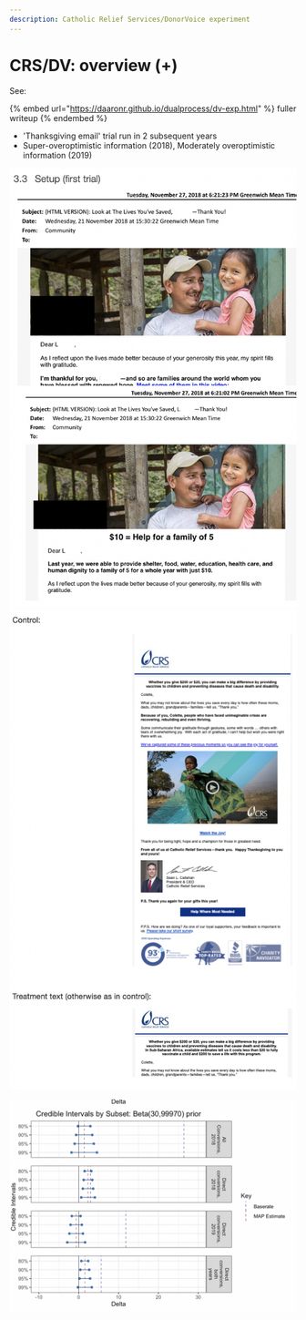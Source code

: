 ```yaml
---
description: Catholic Relief Services/DonorVoice experiment
---
```


# CRS/DV: overview (+)

See:&#x20;

{% embed url="https://daaronr.github.io/dualprocess/dv-exp.html" %}
fuller writeup
{% endembed %}



* 'Thanksgiving email' trial run in 2 subsequent years
* Super-overoptimistic information (2018), Moderately overoptimistic information (2019)

![](<../../.gitbook/assets/image (3).png>)![](<../../.gitbook/assets/image (18) (1) (1).png>)

![Bayesian Credible intervals for 'impact of impact information' on probability of donating ](<../../.gitbook/assets/image (16).png>)
